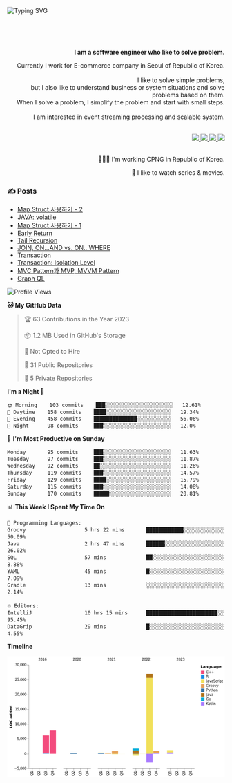 ![Typing SVG](https://readme-typing-svg.herokuapp.com/?lines=Hello,+I'm+Changkwon+😎&height=150&width=1024&size=40&color=458588&background=282828&center=true&vCenter=true&multiline=false&duration=2000&pause=0)

<div align=right>
  <br/>
  <br/>  
  <br/>
  
  **I am a software engineer who like to solve problem.**<br/>
  
  Currently I work for E-commerce company in Seoul of Republic of Korea.<br/>
  <br/>
  I like to solve simple problems,<br/>
  but I also like to understand business or system situations and solve problems based on them.<br/>
  When I solve a problem, I simplify the problem and start with small steps.<br/>
  <br/>
  I am interested in event streaming processing and scalable system.<br/>
  <br/>
  
  <a href="https://about.spearkkk.dev/" target="_blank">
    <img src="https://img.shields.io/badge/website-305D61.svg?&style=for-the-badge&logo=About.me&logoColor=ffffff&labelColor=305D61&logoWidth=20"/>
  </a>
  <a href="https://www.linkedin.com/in/changkwon-jeong-754376135/" target="_blank">
    <img src="https://img.shields.io/badge/LinkedIn-305D61.svg?&style=for-the-badge&logo=linkedin&logoColor=ffffff&labelColor=305D61&logoWidth=20"/>
  </a>
  <a href="https://about.spearkkk.dev/resume/" target="_blank">
    <img src="https://img.shields.io/badge/resume-305D61.svg?&style=for-the-badge&logo=ReadtheDocs&logoColor=ffffff&labelColor=305D61&logoWidth=20"/>
  </a>
  <a href="https://spearkkk.dev/" target="_blank">
    <img src="https://img.shields.io/badge/blog-305D61.svg?&style=for-the-badge&logo=ReadtheDocs&logoColor=ffffff&labelColor=305D61&logoWidth=20"/>
  </a>
  
  <br/>
  <br/>
  
  👨🏼‍💻 I'm working CPNG in Republic of Korea.
  <br/>
  
  🍿 I like to watch series & movies.
  <br/>

</div>
  
<div align=left>
  
  <div>
    
  ### ✍️ Posts
    
  </div>
  
  <!-- BLOGPOSTS:START -->
- [Map Struct 사용하기 - 2](https://spearkkk.dev/map-struct-2)
- [JAVA: volatile](https://spearkkk.dev/java-volatile)
- [Map Struct 사용하기 - 1](https://spearkkk.dev/map-struct-1)
- [Early Return](https://spearkkk.dev/early-return)
- [Tail Recursion](https://spearkkk.dev/tail-recursion)
- [JOIN, ON...AND vs. ON...WHERE](https://spearkkk.dev/join-on-and-on-where)
- [Transaction](https://spearkkk.dev/transaction)
- [Transaction: Isolation Level](https://spearkkk.dev/transaction-isolation-level)
- [MVC Pattern과 MVP, MVVM Pattern](https://spearkkk.dev/mvc-pattern)
- [Graph QL](https://spearkkk.dev/graph-ql)
<!-- BLOGPOSTS:END -->

  
<!--START_SECTION:waka-->
![Profile Views](http://img.shields.io/badge/Profile%20Views-0-blue)

**🐱 My GitHub Data** 

> 🏆 63 Contributions in the Year 2023
 > 
> 📦 1.2 MB Used in GitHub's Storage 
 > 
> 🚫 Not Opted to Hire
 > 
> 📜 31 Public Repositories 
 > 
> 🔑 5 Private Repositories  
 > 
**I'm a Night 🦉** 

```text
🌞 Morning    103 commits    ███░░░░░░░░░░░░░░░░░░░░░░   12.61% 
🌆 Daytime    158 commits    ████░░░░░░░░░░░░░░░░░░░░░   19.34% 
🌃 Evening    458 commits    ██████████████░░░░░░░░░░░   56.06% 
🌙 Night      98 commits     ███░░░░░░░░░░░░░░░░░░░░░░   12.0%

```
📅 **I'm Most Productive on Sunday** 

```text
Monday       95 commits     ███░░░░░░░░░░░░░░░░░░░░░░   11.63% 
Tuesday      97 commits     ███░░░░░░░░░░░░░░░░░░░░░░   11.87% 
Wednesday    92 commits     ██░░░░░░░░░░░░░░░░░░░░░░░   11.26% 
Thursday     119 commits    ███░░░░░░░░░░░░░░░░░░░░░░   14.57% 
Friday       129 commits    ████░░░░░░░░░░░░░░░░░░░░░   15.79% 
Saturday     115 commits    ███░░░░░░░░░░░░░░░░░░░░░░   14.08% 
Sunday       170 commits    █████░░░░░░░░░░░░░░░░░░░░   20.81%

```


📊 **This Week I Spent My Time On** 

```text
💬 Programming Languages: 
Groovy                   5 hrs 22 mins       ████████████░░░░░░░░░░░░░   50.09% 
Java                     2 hrs 47 mins       ██████░░░░░░░░░░░░░░░░░░░   26.02% 
SQL                      57 mins             ██░░░░░░░░░░░░░░░░░░░░░░░   8.88% 
YAML                     45 mins             █░░░░░░░░░░░░░░░░░░░░░░░░   7.09% 
Gradle                   13 mins             ░░░░░░░░░░░░░░░░░░░░░░░░░   2.14%

🔥 Editors: 
IntelliJ                 10 hrs 15 mins      ███████████████████████░░   95.45% 
DataGrip                 29 mins             █░░░░░░░░░░░░░░░░░░░░░░░░   4.55%

```

**Timeline**

![Chart not found](https://raw.githubusercontent.com/spearkkk/spearkkk/main/charts/bar_graph.png) 


<!--END_SECTION:waka-->
</div>

